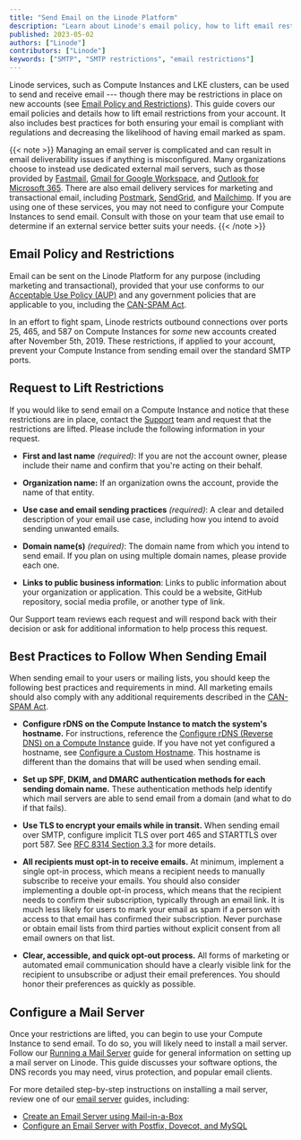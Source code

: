 ```yaml
---
title: "Send Email on the Linode Platform"
description: "Learn about Linode's email policy, how to lift email restrictions, and best practices to implement when sending email."
published: 2023-05-02
authors: ["Linode"]
contributors: ["Linode"]
keywords: ["SMTP", "SMTP restrictions", "email restrictions"]
---
```


Linode services, such as Compute Instances and LKE clusters, can be used to send and receive email --- though there may be restrictions in place on new accounts (see [Email Policy and Restrictions](#email-policy-and-restrictions)). This guide covers our email policies and details how to lift email restrictions from your account. It also includes best practices for both ensuring your email is compliant with regulations and decreasing the likelihood of having email marked as spam.

{{< note >}}
Managing an email server is complicated and can result in email deliverability issues if anything is misconfigured. Many organizations choose to instead use dedicated external mail servers, such as those provided by [Fastmail](https://www.fastmail.com/), [Gmail for Google Workspace](https://workspace.google.com/products/gmail/), and [Outlook for Microsoft 365](https://www.microsoft.com/en-us/microsoft-365/business/compare-all-microsoft-365-business-products?&activetab=tab:primaryr2). There are also email delivery services for marketing and transactional email, including [Postmark](https://postmarkapp.com/), [SendGrid](https://sendgrid.com/), and [Mailchimp](https://mailchimp.com/). If you are using one of these services, you may not need to configure your Compute Instances to send email. Consult with those on your team that use email to determine if an external service better suits your needs.
{{< /note >}}

## Email Policy and Restrictions

Email can be sent on the Linode Platform for any purpose (including marketing and transactional), provided that your use conforms to our [Acceptable Use Policy (AUP)](https://www.linode.com/legal-aup/) and any government policies that are applicable to you, including the [CAN-SPAM Act](https://www.ftc.gov/business-guidance/resources/can-spam-act-compliance-guide-business).

In an effort to fight spam, Linode restricts outbound connections over ports 25, 465, and 587 on Compute Instances for *some* new accounts created after November 5th, 2019. These restrictions, if applied to your account, prevent your Compute Instance from sending email over the standard SMTP ports.

## Request to Lift Restrictions

If you would like to send email on a Compute Instance and notice that these restrictions are in place, contact the [Support](https://www.linode.com/support/) team and request that the restrictions are lifted. Please include the following information in your request.

- **First and last name** *(required)*: If you are not the account owner, please include their name and confirm that you're acting on their behalf.

- **Organization name:** If an organization owns the account, provide the name of that entity.

- **Use case and email sending practices** *(required)*: A clear and detailed description of your email use case, including how you intend to avoid sending unwanted emails.

- **Domain name(s)** *(required)*: The domain name from which you intend to send email. If you plan on using multiple domain names, please provide each one.

- **Links to public business information**: Links to public information about your organization or application. This could be a website, GitHub repository, social media profile, or another type of link.

Our Support team reviews each request and will respond back with their decision or ask for additional information to help process this request.

## Best Practices to Follow When Sending Email

When sending email to your users or mailing lists, you should keep the following best practices and requirements in mind. All marketing emails should also comply with any additional requirements described in the [CAN-SPAM Act](https://www.ftc.gov/business-guidance/resources/can-spam-act-compliance-guide-business).

- **Configure rDNS on the Compute Instance to match the system's hostname.** For instructions, reference the [Configure rDNS (Reverse DNS) on a Compute Instance](/docs/products/compute/compute-instances/guides/configure-rdns/) guide. If you have not yet configured a hostname, see [Configure a Custom Hostname](/docs/products/compute/compute-instances/guides/set-up-and-secure/#configure-a-custom-hostname). This hostname is different than the domains that will be used when sending email.

- **Set up SPF, DKIM, and DMARC authentication methods for each sending domain name.** These authentication methods help identify which mail servers are able to send email from a domain (and what to do if that fails).

- **Use TLS to encrypt your emails while in transit.** When sending email over SMTP, configure implicit TLS over port 465 and STARTTLS over port 587. See [RFC 8314 Section 3.3](https://datatracker.ietf.org/doc/html/rfc8314#section-3.3) for more details.

- **All recipients must opt-in to receive emails.** At minimum, implement a single opt-in process, which means a recipient needs to manually subscribe to receive your emails. You should also consider implementing a double opt-in process, which means that the recipient needs to confirm their subscription, typically through an email link. It is much less likely for users to mark your email as spam if a person with access to that email has confirmed their subscription. Never purchase or obtain email lists from third parties without explicit consent from all email owners on that list.

- **Clear, accessible, and quick opt-out process.** All forms of marketing or automated email communication should have a clearly visible link for the recipient to unsubscribe or adjust their email preferences. You should honor their preferences as quickly as possible.

## Configure a Mail Server

Once your restrictions are lifted, you can begin to use your Compute Instance to send email. To do so, you will likely need to install a mail server. Follow our [Running a Mail Server](/docs/guides/running-a-mail-server/) guide for general information on setting up a mail server on Linode. This guide discusses your software options, the DNS records you may need, virus protection, and popular email clients.

For more detailed step-by-step instructions on installing a mail server, review one of our [email server](/docs/guides/email/) guides, including:

- [Create an Email Server using Mail-in-a-Box](/docs/guides/mail-in-a-box-email-server/)
- [Configure an Email Server with Postfix, Dovecot, and MySQL](/docs/guides/email-with-postfix-dovecot-and-mysql/)